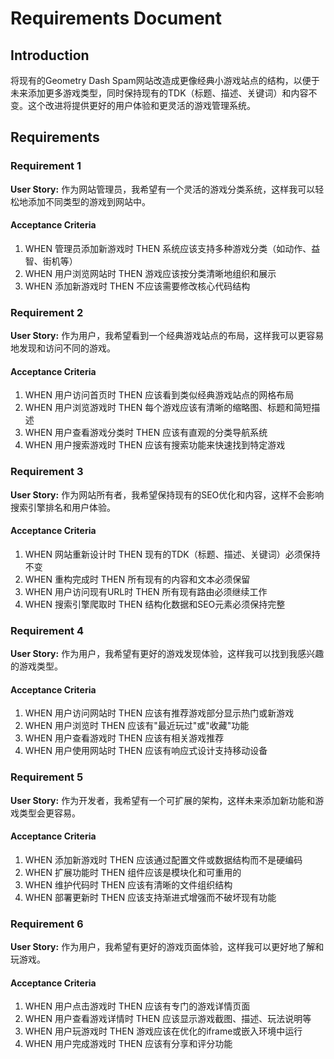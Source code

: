 # Requirements Document

## Introduction

将现有的Geometry Dash Spam网站改造成更像经典小游戏站点的结构，以便于未来添加更多游戏类型，同时保持现有的TDK（标题、描述、关键词）和内容不变。这个改进将提供更好的用户体验和更灵活的游戏管理系统。

## Requirements

### Requirement 1

**User Story:** 作为网站管理员，我希望有一个灵活的游戏分类系统，这样我可以轻松地添加不同类型的游戏到网站中。

#### Acceptance Criteria

1. WHEN 管理员添加新游戏时 THEN 系统应该支持多种游戏分类（如动作、益智、街机等）
2. WHEN 用户浏览网站时 THEN 游戏应该按分类清晰地组织和展示
3. WHEN 添加新游戏时 THEN 不应该需要修改核心代码结构

### Requirement 2

**User Story:** 作为用户，我希望看到一个经典游戏站点的布局，这样我可以更容易地发现和访问不同的游戏。

#### Acceptance Criteria

1. WHEN 用户访问首页时 THEN 应该看到类似经典游戏站点的网格布局
2. WHEN 用户浏览游戏时 THEN 每个游戏应该有清晰的缩略图、标题和简短描述
3. WHEN 用户查看游戏分类时 THEN 应该有直观的分类导航系统
4. WHEN 用户搜索游戏时 THEN 应该有搜索功能来快速找到特定游戏

### Requirement 3

**User Story:** 作为网站所有者，我希望保持现有的SEO优化和内容，这样不会影响搜索引擎排名和用户体验。

#### Acceptance Criteria

1. WHEN 网站重新设计时 THEN 现有的TDK（标题、描述、关键词）必须保持不变
2. WHEN 重构完成时 THEN 所有现有的内容和文本必须保留
3. WHEN 用户访问现有URL时 THEN 所有现有路由必须继续工作
4. WHEN 搜索引擎爬取时 THEN 结构化数据和SEO元素必须保持完整

### Requirement 4

**User Story:** 作为用户，我希望有更好的游戏发现体验，这样我可以找到我感兴趣的游戏类型。

#### Acceptance Criteria

1. WHEN 用户访问网站时 THEN 应该有推荐游戏部分显示热门或新游戏
2. WHEN 用户浏览时 THEN 应该有"最近玩过"或"收藏"功能
3. WHEN 用户查看游戏时 THEN 应该有相关游戏推荐
4. WHEN 用户使用网站时 THEN 应该有响应式设计支持移动设备

### Requirement 5

**User Story:** 作为开发者，我希望有一个可扩展的架构，这样未来添加新功能和游戏类型会更容易。

#### Acceptance Criteria

1. WHEN 添加新游戏时 THEN 应该通过配置文件或数据结构而不是硬编码
2. WHEN 扩展功能时 THEN 组件应该是模块化和可重用的
3. WHEN 维护代码时 THEN 应该有清晰的文件组织结构
4. WHEN 部署更新时 THEN 应该支持渐进式增强而不破坏现有功能

### Requirement 6

**User Story:** 作为用户，我希望有更好的游戏页面体验，这样我可以更好地了解和玩游戏。

#### Acceptance Criteria

1. WHEN 用户点击游戏时 THEN 应该有专门的游戏详情页面
2. WHEN 用户查看游戏详情时 THEN 应该显示游戏截图、描述、玩法说明等
3. WHEN 用户玩游戏时 THEN 游戏应该在优化的iframe或嵌入环境中运行
4. WHEN 用户完成游戏时 THEN 应该有分享和评分功能